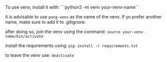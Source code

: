 To use venv, install it with: ```python3 -m venv your-venv-name``

it is advisable to use ```pong-venv``` as the name of the venv. If yo prefer another name, make sure to add it to .gitignore.

after doing so, join the venv using the command: ```source your-venv-name/bin/activate```

install the requirements using: ```pip install -r requirements.txt```

to leave the venv use: ```deactivate```